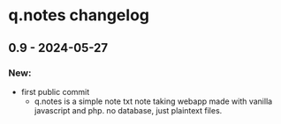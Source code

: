 # q.notes changelog

## 0.9 - 2024-05-27
### New:
- first public commit
  - q.notes is a simple note txt note taking webapp made with vanilla javascript and php. no database, just plaintext files.
